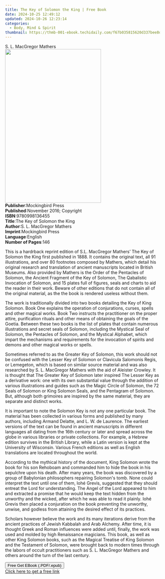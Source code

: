 ```yaml
---
title: The Key of Solomon the King | Free Book
date: 2024-10-25 12:49:12
updated: 2024-10-26 12:23:14
categories:
  - Body, Mind & Spirit
thumbnail: https://thmb-001-ebook.techidaily.com/f67b035815620d337bee8d1b712a98b464ad50c36848d53c4250e233a9f65fa4.jpg
---
```

<main id="book-container">
  <div class="flex flex-col">
    <div class="book-brief flex-1 py-6 px-4 sm:p-6 md:py-10 md:px-8">
      <!-- brief-->
      <div class="book-brief-main">S. L. MacGregor Mathers</div>
    </div>
    <div
      class="book-meta-info flex-1 grid gap-4 col-start-1 col-end-3 row-start-1 sm:mb-6 sm:grid-cols-4 lg:gap-6 lg:col-start-2 lg:row-end-6 lg:row-span-6 lg:mb-0"
    >
      <div
        class="book-meta-info-left place-content-center mt-4 p-4 text-sm leading-6 col-start-2 col-span-2 dark:text-slate-400"
      >
        <img
          class="w-full h-500 object-cover rounded-lg sm:h-255 sm:col-span-2 lg:col-span-full"
          src="https://img-001-ebook.techidaily.com/ee6eed4e890b9244594ac438e02e913b28a4ecf5edcd8504c807aeca79f1fbc8.jpg"
          alt=""
          width="312"
          height="500"
        />
      </div>
      <div
        class="book-meta-info-right mt-2 col-start-1 row-start-2 col-span-3 self-center"
      >
        <!-- meta data  -->
        <div class="flex flex-col px-4 md:px-8">
          <div class="flex-1">
            <strong>Publisher</strong>:<span class="px-2"
              >Mockingbird Press</span
            >
          </div>
          <div class="flex-1">
            <strong>Published</strong>:<span class="px-2"
              >November 2016; Copyright</span
            >
          </div>
          <div class="flex-1">
            <strong>ISBN</strong>:<span class="px-2">9780998136455</span>
          </div>
          <div class="flex-1">
            <strong>Title</strong>:<span class="px-2"
              >The Key of Solomon the King</span
            >
          </div>
          <div class="flex-1">
            <strong>Author</strong>:<span class="px-2"
              >S. L. MacGregor Mathers</span
            >
          </div>
          <div class="flex-1">
            <strong>Imprint</strong>:<span class="px-2">Mockingbird Press</span>
          </div>
          <div class="flex-1">
            <strong>Language</strong>:<span class="px-2">English</span>
          </div>
          <div class="flex-1">
            <strong>Number of Pages</strong>:<span class="px-2">146</span>
          </div>
        </div>
      </div>
    </div>
    <div class="book-description flex-1 py-6 px-4 sm:p-6 md:py-10 md:px-8">
      <div class="book-description-main">
        <div accordion-content="" id="description">
          <p>
            This is a hardrback reprint edition of S.L. MacGregor Mathers’ The
            Key of Solomon the King first published in 1888. It contains the
            original text, all 91 illustrations, and over 80 footnotes composed
            by Mathers, which detail his original research and translation of
            ancient manuscripts located in British Museums. Also provided by
            Mathers is the Order of the Pentacles of Solomon, the Ancient
            Fragment of the Key of Solomon, The Qabalistic Invocation of
            Solomon, and 15 plates full of figures, seals and charts to aid the
            reader in their work. Beware of other editions that do not contain
            all of the original material, as the the book is rendered useless
            without them.
          </p>
          <p>
            The work is traditionally divided into two books detailing the Key
            of King Solomon. Book One explains the operation of conjurations,
            curses, spells and other magical works. Book Two instructs the
            practitioner on the proper attire, purification rituals and other
            means of obtaining the goals of the Goetia. Between these two books
            is the list of plates that contain numerous illustrations and secret
            seals of Solomon, including the Mystical Seal of Solomon, the
            Pentacles of Solomon, and the Mystical Alphabet, which impart the
            mechanisms and requirements for the invocation of spirits and demons
            and other magical works or spells.
          </p>
          <p>
            Sometimes referred to as the Greater Key of Solomon, this work
            should not be confused with the Lesser Key of Solomon or Clavicula
            Salomonis Regis, or Lemegeton, which is based on similar source
            material and was also researched by S. L. MacGregor Mathers with the
            aid of Aleister Crowley. It is thought that The Greater Key of
            Solomon later inspired The Lesser Key as a derivative work: one with
            its own substantial value through the addition of various
            illustrations and guides such as the Magic Circle of Solomon, the 72
            Seals of Solomon or King Solomon Seals, and the Pentagram of
            Solomon. But, although both grimoires are inspired by the same
            material, they are separate and distinct works.
          </p>
          <p>
            It is important to note the Solomon Key is not any one particular
            book. The material has been collected in various forms and published
            by many authors, including Armand Delatte, and L. W. de Laurence.
            The earliest versions of the text can be found in ancient
            manuscripts in different languages all dating from the 16th century
            or later and spread across the globe in various libraries or private
            collections. For example, a Hebrew edition survives in the British
            Library, while a Latin version is kept at the University of
            Wisconsin. Various French editions as well as English translations
            are located throughout the world.
          </p>
          <p>
            According to the mythical history of the document, King Solomon
            wrote the book for his son Rehoboam and commanded him to hide the
            book in his sepulchre upon his death. After many years, the book was
            discovered by a group of Babylonian philosophers repairing Solomon's
            tomb. None could interpret the text until one of them, Iohé Grevis,
            suggested that they should entreat the Lord for understanding. The
            Angel of the Lord appeared to him and extracted a promise that he
            would keep the text hidden from the unworthy and the wicked, after
            which he was able to read it plainly. Iohé Grevis then placed a
            conjuration on the book preventing the unworthy, unwise, and godless
            from attaining the desired effect of its practices.
          </p>
          <p>
            Scholars however believe the work and its many iterations derive
            from the ancient practices of Jewish Kabbalah and Arab Alchemy.
            After time, it is thought Greek and Roman influences were added
            until, finally, the work was used and molded by high Renaissance
            magicians. This book, as well as other King Solomon books, such as
            the Magical Treatise of King Solomon and the Testament of Solomon,
            were brought back to modern times through the labors of occult
            practitioners such as S. L. MacGregor Mathers and others around the
            turn of the last century.
          </p>
        </div>
        <div class="accordion-fader"></div>
      </div>
    </div>
    <div class="book-excerpts flex-1 py-6 px-4 sm:p-6 md:py-10 md:px-8"></div>
    <div
      class="book-about-author flex-1 py-6 px-4 sm:p-6 md:py-10 md:px-8"
    ></div>
    <div class="book-free-get flex-1 py-6 px-4 sm:p-6 md:py-10 md:px-8">
      <button
        id="btn-free-get"
        class="bg-blue-500 hover:bg-blue-700 text-white font-bold py-2 px-4 rounded"
      >
        Free Get EBook (.PDF/.epub)
      </button>
      <div id="countdown-display" class="px-2 text-lg mt-2"></div>
      <a
        id="free-link"
        class="hidden bg-blue-500 hover:bg-blue-700 text-white font-bold py-2 px-4 rounded"
        href="https://www.ebooks.com/en-us/book/210255178/the-key-of-solomon-the-king/s-l-macgregor-mathers/"
        target="_blank"
        >Click here to get a free link</a
      >
    </div>
    <script>
      let countdownTime = 0;
      let countdownInterval = null;
      document
        .getElementById('btn-free-get')
        .addEventListener('click', startCountdown);
      function startCountdown() {
        countdownTime = new Date().getTime() + 60000 * 3;
        countdownInterval = setInterval(updateCountdown, 1000);
        document.getElementById('btn-free-get').disabled = true;
        document
          .getElementById('btn-free-get')
          .classList.add('bg-gray-500', 'cursor-not-allowed');
      }
      function updateCountdown() {
        let currentTime = new Date().getTime();
        let timeLeft = countdownTime - currentTime;
        let secondsLeft = Math.floor(timeLeft / 1000);
        document.getElementById('countdown-display').innerHTML =
          `Remaining time: ${secondsLeft} seconds.`;
        if (secondsLeft <= 0) {
          clearInterval(countdownInterval);
          document.getElementById('btn-free-get').classList.add('hidden');
          document.getElementById('free-link').classList.remove('hidden');
          document.getElementById('countdown-display').innerHTML = '';
        }
      }
    </script>
  </div>
</main>
